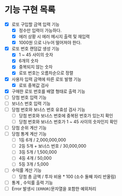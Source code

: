 # 기능 구현 목록
- [x] 로또 구입할 금액 입력 기능
  - [x] 정수만 입력이 가능하다.
  - [x] 에러 상황 시 에러 메시지 출력 및 재입력
  - [x] 1000원 으로 나누어 떨어져야 한다.
- [x] 로또 번호 랜덤값 생성 기능
  - [x] 1 ~ 45 사이의 숫자
  - [x] 6개의 숫자
  - [x] 중복되지 않는 숫자
  - [x] 로또 번호는 오름차순으로 정렬
- [x] 사용자 입력 금액에 따른 로또 발행 기능
  - [x] 로또 중복값 검사
- [x] 구매한 로또 번호를 배열 형태로 출력 기능
- [ ] 당첨 번호 입력 기능
- [ ] 보너스 번호 입력 기능
- [ ] 당첨 번호와 보너스 번호 유효성 검사 기능
  - [ ] 당첨 번호와 보너스 번호에 중복된 번호가 있는지 확인
  - [ ] 당첨 번호와 보너스 번호가 1 ~ 45 사이의 숫자인지 확인
- [ ] 당첨 순위 계산 기능
- [ ] 당첨 통계 계산 기능
  - [ ] 1등 6개 / 2,000,000,000
  - [ ] 2등 5개 + 보너스 번호 / 30,000,000
  - [ ] 3등 5개 / 1,500,000
  - [ ] 4등 4개 / 50,000
  - [ ] 5등 3개 / 5,000
- [ ] 수익률 계산 기능
  - [ ] 당첨 총 금액 / 투자 비용 * 100 (소수 둘째 자리 반올림)
- [ ] 통계 , 수익률 출력 기능 
- [ ] Error 발생시 `[ERROR]`문자열을 포함한 예외처리
